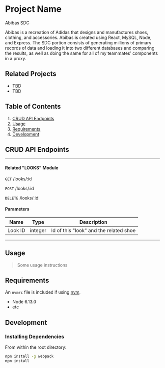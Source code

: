 # Project Name

Abibas SDC

Abibas is a recreation of Adidas that designs and manufactures shoes, clothing, and accessories. Abibas is created using React, MySQL, Node, and Express. The SDC portion consists of generating millions of primary records of data and loading it into two different databases and comparing the results, as well as doing the same for all of my teammates' components in a proxy.

## Related Projects

  - TBD
  - TBD

## Table of Contents

1. [CRUD API Endpoints](#CRUD)
1. [Usage](#Usage)
1. [Requirements](#requirements)
1. [Development](#development)

## CRUD API Endpoints
---
#### Related "LOOKS" Module

`GET` /looks/:id

`POST` /looks/:id

`DELETE` /looks/:id

#### Parameters

| Name | Type | Description |
|------|------|-------------|
| Look ID | integer | Id of this "look" and the related shoe |

---


## Usage

> Some usage instructions

## Requirements

An `nvmrc` file is included if using [nvm](https://github.com/creationix/nvm).

- Node 6.13.0
- etc

## Development

### Installing Dependencies

From within the root directory:

```sh
npm install -g webpack
npm install
```
